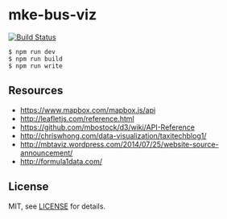 # mke-bus-viz

[![Build Status](https://travis-ci.org/christophercliff/mke-bus-viz.png?branch=master)](https://travis-ci.org/christophercliff/mke-bus-viz)

```
$ npm run dev
$ npm run build
$ npm run write
```

## Resources

- https://www.mapbox.com/mapbox.js/api
- http://leafletjs.com/reference.html
- https://github.com/mbostock/d3/wiki/API-Reference
- http://chriswhong.com/data-visualization/taxitechblog1/
- http://mbtaviz.wordpress.com/2014/07/25/website-source-announcement/
- http://formula1data.com/

## License

MIT, see [LICENSE][license] for details.

[license]: https://github.com/christophercliff/mke-bus-viz/blob/master/LICENSE.md
